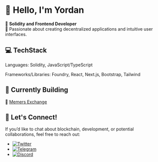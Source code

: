 # 👋 Hello, I'm Yordan

🌟 **Solidity and Frontend Developer**  
🚀 Passionate about creating decentralized applications and intuitive user interfaces.  

## 💻 TechStack
Languages: Solidity, JavaScript/TypeScript

Frameworks/Libraries: Foundry, React, Next.js, Bootstrap, Tailwind

## 🌱 Currently Building  
🔗 [Memers Exchange](https://x.com/MemersExchange)

## 💬 Let's Connect!  
If you’d like to chat about blockchain, development, or potential collaborations, feel free to reach out:  

-  [![Twitter](https://img.shields.io/badge/Twitter-1DA1F2?style=flat&logo=twitter&logoColor=white)](https://x.com/YordanVuchev)
-  [![Telegram](https://img.shields.io/badge/Telegram-0088CC?style=flat&logo=telegram&logoColor=white)](https://t.me/yvuchev)
-  [![Discord](https://img.shields.io/badge/Discord-5865F2?style=flat&logo=discord&logoColor=white)](https://discord.com/users/290563739621523466)
